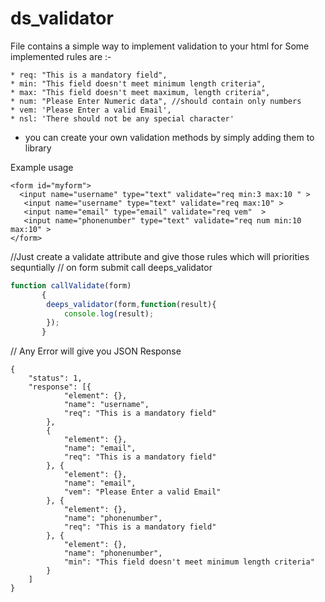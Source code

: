 # ds_validator 
File contains a simple way to implement validation to your html for 
Some implemented rules are :-

    * req: "This is a mandatory field",
    * min: "This field doesn't meet minimum length criteria",
    * max: "This field doesn't meet maximum, length criteria",
    * num: "Please Enter Numeric data", //should contain only numbers
    * vem: 'Please Enter a valid Email',
    * nsl: 'There should not be any special character'

        
 * you can create your own validation methods by simply adding  them to library 
 
 Example usage 
 ```
 <form id="myform">
   <input name="username" type="text" validate="req min:3 max:10 " >
    <input name="username" type="text" validate="req max:10" >
    <input name="email" type="email" validate="req vem"  >
    <input name="phonenumber" type="text" validate="req num min:10 max:10" >
</form>
``` 

//Just  create a validate attribute and give those rules which will priorities sequntially 
// on form submit call deeps_validator 
 ```javascript
function callValidate(form)
        {
         deeps_validator(form,function(result){
             console.log(result);
         });
        }
 ```
  

// Any Error will give you JSON Response 
```
{
	"status": 1,
	"response": [{
			"element": {},
			"name": "username",
			"req": "This is a mandatory field"
		},
		{
			"element": {},
			"name": "email",
			"req": "This is a mandatory field"
		}, {
			"element": {},
			"name": "email",
			"vem": "Please Enter a valid Email"
		}, {
			"element": {},
			"name": "phonenumber",
			"req": "This is a mandatory field"
		}, {
			"element": {},
			"name": "phonenumber",
			"min": "This field doesn't meet minimum length criteria"
		}
	]
}
```

